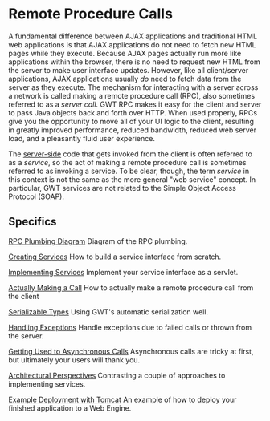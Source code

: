 # Remote Procedure Calls #

A fundamental difference between AJAX applications and traditional HTML web applications is that AJAX applications do not need to fetch new HTML pages  while they execute. Because AJAX pages actually run more like applications within the browser, there is no need to request new HTML from the server to make user interface updates. However, like all client/server applications, AJAX applications usually _do_ need to fetch data from the server as they execute. The mechanism for interacting with a server across a network is called making a remote procedure call (RPC), also sometimes referred to as a _server call_. GWT RPC makes it easy for the client and server to pass Java objects back and forth over HTTP.
When used properly, RPCs give you the opportunity to move all of your UI logic to the client, resulting in greatly improved performance, reduced bandwidth, reduced web server load, and a pleasantly fluid user experience.

The [server-side](DevGuideServerSide.md) code that gets invoked from the client is often referred to as a _service_, so the act of making a remote procedure call is sometimes referred to as invoking a service. To be clear, though, the term _service_ in this context is not the same as the more general "web service" concept. In particular, GWT services are not related to the Simple Object Access Protocol (SOAP).


## Specifics ##
[RPC Plumbing Diagram](DevGuidePlumbingDiagram.md)
Diagram of the RPC plumbing.

[Creating Services](DevGuideCreatingServices.md)
How to build a service interface from scratch.

[Implementing Services](DevGuideImplementingServices.md)
Implement your service interface as a servlet.

[Actually Making a Call](DevGuideMakingACall.md)
How to actually make a remote procedure call from the client

[Serializable Types](DevGuideSerializableTypes.md)
Using GWT's automatic serialization well.

[Handling Exceptions](DevGuideHandlingExceptions.md)
Handle exceptions due to failed calls or thrown from the server.

[Getting Used to Asynchronous Calls](DevGuideGettingUsedToAsyncCalls.md)
Asynchronous calls are tricky at first, but ultimately your users will thank you.

[Architectural Perspectives](DevGuideArchitecturalPerspectives.md)
Contrasting a couple of approaches to implementing services.

[Example Deployment with Tomcat](DevGuideRPCDeployment.md)
An example of how to deploy your finished application to a Web Engine.